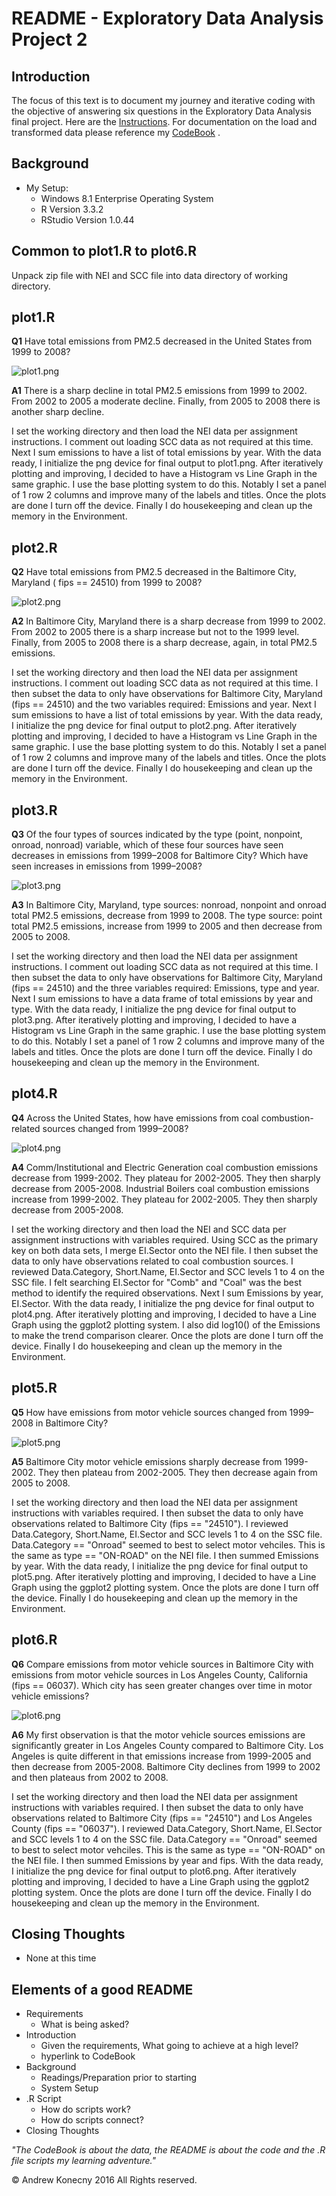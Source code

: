# README - Exploratory Data Analysis Project 2 #

## Introduction ##
The focus of this text is to document my journey and iterative coding with the objective of answering six questions in the Exploratory Data Analysis final project.  Here are the [Instructions](https://github.com/KonecnyA/Ex_Data_Plotting2/blob/master/Instructions.md "EDA Project 2 Instructions"). For documentation on the load and transformed data please reference my [CodeBook](https://github.com/KonecnyA/Ex_Data_Plotting2/blob/master/CodeBook.md "EDA Project 2 CodeBook") .

## Background ##
- My Setup:
	- Windows 8.1 Enterprise Operating System
	- R Version 3.3.2
	- RStudio Version 1.0.44

## Common to plot1.R to plot6.R ##
Unpack zip file with NEI and SCC file into data directory of working directory.

## plot1.R ##
**Q1** Have total emissions from PM2.5 decreased in the United 
States from 1999 to 2008?

![plot1.png](https://github.com/KonecnyA/Ex_Data_Plotting2/blob/master/plot1.png)

**A1** There is a sharp decline in total PM2.5 emissions from 1999 to 2002.  From 2002 to 2005 a moderate decline.  Finally, from 2005 to 2008 there is another sharp decline.

I set the working directory and then load the NEI data per assignment instructions.  I comment out loading SCC data as not required at this time.  Next I sum emissions to have a list of total emissions by year.  With the data ready, I initialize the png device for final output to plot1.png.  After iteratively plotting and improving, I decided to have a Histogram vs Line Graph in the same graphic.  I use the base plotting system to do this. Notably I set a panel of 1 row 2 columns and improve many of the labels and titles. Once the plots are done I turn off the device.  Finally I do housekeeping and clean up the memory in the Environment.

## plot2.R ##
**Q2** Have total emissions from PM2.5 decreased in the  Baltimore City, Maryland ( fips == 24510) from 1999 to 2008?

![plot2.png](https://github.com/KonecnyA/Ex_Data_Plotting2/blob/master/plot2.png)

**A2** In Baltimore City, Maryland there is a sharp decrease from 1999 to 2002.  From 2002 to 2005 there is a sharp increase but not to the 1999 level.  Finally, from 2005 to 2008 there is a sharp decrease, again, in total PM2.5 emissions.

I set the working directory and then load the NEI data per assignment instructions.  I comment out loading SCC data as not required at this time.  I then subset the data to only have observations for Baltimore City, Maryland (fips == 24510) and the two variables required: Emissions and year.  Next I sum emissions to have a list of total emissions by year.  With the data ready, I initialize the png device for final output to plot2.png.  After iteratively plotting and improving, I decided to have a Histogram vs Line Graph in the same graphic.  I use the base plotting system to do this. Notably I set a panel of 1 row 2 columns and improve many of the labels and titles. Once the plots are done I turn off the device.  Finally I do housekeeping and clean up the memory in the Environment.

## plot3.R ##

**Q3** Of the four types of sources indicated by the type (point, nonpoint, onroad, nonroad) variable, which of these four sources have seen decreases in emissions from 1999–2008 for Baltimore City? Which have seen increases in emissions from 1999–2008?

![plot3.png](https://github.com/KonecnyA/Ex_Data_Plotting2/blob/master/plot3.png)

**A3** In Baltimore City, Maryland, type sources: nonroad, nonpoint and onroad total PM2.5 emissions, decrease from 1999 to 2008. The type source: point total PM2.5 emissions, increase from 1999 to 2005 and then decrease from 2005 to 2008.

I set the working directory and then load the NEI data per assignment instructions.  I comment out loading SCC data as not required at this time.  I then subset the data to only have observations for Baltimore City, Maryland (fips == 24510) and the three variables required: Emissions, type and year.  Next I sum emissions to have a data frame of total emissions by year and type.  With the data ready, I initialize the png device for final output to plot3.png.  After iteratively plotting and improving, I decided to have a Histogram vs Line Graph in the same graphic.  I use the base plotting system to do this. Notably I set a panel of 1 row 2 columns and improve many of the labels and titles. Once the plots are done I turn off the device.  Finally I do housekeeping and clean up the memory in the Environment.

## plot4.R ##

**Q4** Across the United States, how have emissions from coal combustion-related sources changed from 1999–2008?

![plot4.png](https://github.com/KonecnyA/Ex_Data_Plotting2/blob/master/plot4.png)

**A4** Comm/Institutional and Electric Generation coal combustion emissions decrease from 1999-2002.  They plateau for 2002-2005.  They then sharply decrease from 2005-2008.  Industrial Boilers coal combustion emissions increase from 1999-2002. They plateau for 2002-2005. They then sharply decrease from 2005-2008.

I set the working directory and then load the NEI and SCC data per assignment instructions with variables required.  Using SCC as the primary key on both data sets, I merge EI.Sector onto the NEI file.  I then subset the data to only have observations related to coal combustion sources.  I reviewed Data.Category, Short.Name, EI.Sector and SCC levels 1 to 4  on the SSC file. I felt searching EI.Sector for "Comb" and "Coal" was the best method to identify the required observations. Next I sum Emissions by year, EI.Sector.  With the data ready, I initialize the png device for final output to plot4.png.  After iteratively plotting and improving, I decided to have a Line Graph using the ggplot2 plotting system.  I also did log10() of the Emissions to make the trend comparison clearer.  Once the plots are done I turn off the device.  Finally I do housekeeping and clean up the memory in the Environment.

## plot5.R ##

**Q5** How have emissions from motor vehicle sources changed from 1999–2008 in Baltimore City?

![plot5.png](https://github.com/KonecnyA/Ex_Data_Plotting2/blob/master/plot5.png)

**A5** Baltimore City motor vehicle emissions sharply decrease from 1999-2002. They then plateau from 2002-2005.  They then decrease again from 2005 to 2008.

I set the working directory and then load the NEI data per assignment instructions with variables required.    I then subset the data to only have observations related to Baltimore City (fips == "24510").  I reviewed Data.Category, Short.Name, EI.Sector and SCC levels 1 to 4  on the SSC file. Data.Category == "Onroad" seemed to best to select motor vehciles.  This is the same as type == "ON-ROAD" on the NEI file.  I then summed Emissions by year.  With the data ready, I initialize the png device for final output to plot5.png.  After iteratively plotting and improving, I decided to have a Line Graph using the ggplot2 plotting system.  Once the plots are done I turn off the device.  Finally I do housekeeping and clean up the memory in the Environment.

## plot6.R ##

**Q6** Compare emissions from motor vehicle sources in Baltimore City with emissions from motor vehicle sources in Los Angeles County, California (fips == 06037). Which city has seen greater changes over time in motor vehicle emissions?

![plot6.png](https://github.com/KonecnyA/Ex_Data_Plotting2/blob/master/plot6.png)

**A6** My first observation is that the motor vehicle sources emissions are significantly greater in Los Angeles County compared to Baltimore City. Los Angeles is quite different in that emissions increase from 1999-2005 and then decrease from 2005-2008.  Baltimore City declines from 1999 to 2002 and then plateaus from 2002 to 2008.

I set the working directory and then load the NEI data per assignment instructions with variables required.    I then subset the data to only have observations related to Baltimore City (fips == "24510") and Los Angeles County (fips == "06037").  I reviewed Data.Category, Short.Name, EI.Sector and SCC levels 1 to 4  on the SSC file. Data.Category == "Onroad" seemed to best to select motor vehciles.  This is the same as type == "ON-ROAD" on the NEI file.  I then summed Emissions by year and fips.  With the data ready, I initialize the png device for final output to plot6.png.  After iteratively plotting and improving, I decided to have a Line Graph using the ggplot2 plotting system.  Once the plots are done I turn off the device.  Finally I do housekeeping and clean up the memory in the Environment.

## Closing Thoughts ##
- None at this time

## Elements of a good README ##
- Requirements
	- What  is being asked?
- Introduction
	- Given the requirements, What going to achieve at a high level?
	- hyperlink to CodeBook
- Background
	- Readings/Preparation prior to starting
	- System Setup
- .R Script
	- How do scripts work?
	- How do scripts connect?
- Closing Thoughts

*"The CodeBook is about the data, the README is about the code and the .R file scripts my learning adventure."*

© Andrew Konecny 2016 All Rights reserved.